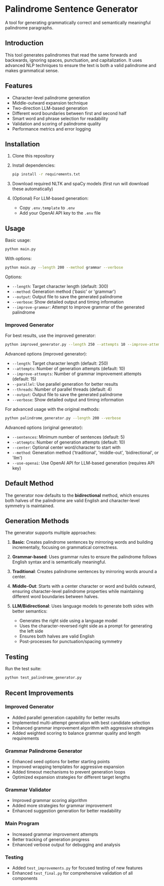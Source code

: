 # Palindrome Sentence Generator

A tool for generating grammatically correct and semantically meaningful palindrome paragraphs.

## Introduction

This tool generates palindromes that read the same forwards and backwards, ignoring spaces, punctuation, and capitalization. It uses advanced NLP techniques to ensure the text is both a valid palindrome and makes grammatical sense.

## Features

- Character-level palindrome generation
- Middle-outward expansion technique
- Two-direction LLM-based generation
- Different word boundaries between first and second half
- Smart word and phrase selection for readability
- Validation and scoring of palindrome quality
- Performance metrics and error logging

## Installation

1. Clone this repository
2. Install dependencies:

   ```bash
   pip install -r requirements.txt
   ```

3. Download required NLTK and spaCy models (first run will download these automatically)

4. (Optional) For LLM-based generation:
   - Copy `.env.template` to `.env`
   - Add your OpenAI API key to the `.env` file

## Usage

Basic usage:

```bash
python main.py
```

With options:

```bash
python main.py --length 200 --method grammar --verbose
```

Options:

- `--length`: Target character length (default: 300)
- `--method`: Generation method ('basic' or 'grammar')
- `--output`: Output file to save the generated palindrome
- `--verbose`: Show detailed output and timing information
- `--improve-grammar`: Attempt to improve grammar of the generated palindrome

### Improved Generator

For best results, use the improved generator:

```bash
python improved_generator.py --length 250 --attempts 10 --improve-attempts 15 --verbose
```

Advanced options (improved generator):

- `--length`: Target character length (default: 250)
- `--attempts`: Number of generation attempts (default: 10)
- `--improve-attempts`: Number of grammar improvement attempts (default: 15)
- `--parallel`: Use parallel generation for better results
- `--threads`: Number of parallel threads (default: 4)
- `--output`: Output file to save the generated palindrome
- `--verbose`: Show detailed output and timing information

For advanced usage with the original methods:

```bash
python palindrome_generator.py --length 200 --verbose
```

Advanced options (original generator):

- `--sentences`: Minimum number of sentences (default: 5)
- `--attempts`: Number of generation attempts (default: 10)
- `--center`: Optional center word/character to start with
- `--method`: Generation method ('traditional', 'middle-out', 'bidirectional', or 'llm')
- `--use-openai`: Use OpenAI API for LLM-based generation (requires API key)

## Default Method

The generator now defaults to the **bidirectional** method, which ensures both halves of the palindrome are valid English and character-level symmetry is maintained.

## Generation Methods

The generator supports multiple approaches:

1. **Basic**: Creates palindrome sentences by mirroring words and building incrementally, focusing on grammatical correctness.

2. **Grammar-based**: Uses grammar rules to ensure the palindrome follows English syntax and is semantically meaningful.

3. **Traditional**: Creates palindrome sentences by mirroring words around a center.

4. **Middle-Out**: Starts with a center character or word and builds outward, ensuring character-level palindrome properties while maintaining different word boundaries between halves.

5. **LLM/Bidirectional**: Uses language models to generate both sides with better semantics:
   - Generates the right side using a language model
   - Uses the character-reversed right side as a prompt for generating the left side
   - Ensures both halves are valid English
   - Post-processes for punctuation/spacing symmetry

## Testing

Run the test suite:

```bash
python test_palindrome_generator.py
```

## Recent Improvements

### Improved Generator
- Added parallel generation capability for better results
- Implemented multi-attempt generation with best candidate selection
- Enhanced grammar improvement algorithm with aggressive strategies
- Added weighted scoring to balance grammar quality and length requirements

### Grammar Palindrome Generator
- Enhanced seed options for better starting points
- Improved wrapping templates for aggressive expansion
- Added timeout mechanisms to prevent generation loops
- Optimized expansion strategies for different target lengths

### Grammar Validator
- Improved grammar scoring algorithm
- Added more strategies for grammar improvement
- Enhanced suggestion generation for better readability

### Main Program
- Increased grammar improvement attempts
- Better tracking of generation progress
- Enhanced verbose output for debugging and analysis

### Testing
- Added `test_improvements.py` for focused testing of new features
- Enhanced `test_final.py` for comprehensive validation of all components
